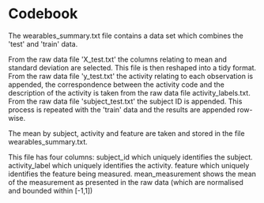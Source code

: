 # Codebook

The wearables_summary.txt file contains a data set which combines the 'test' and 'train' data.

From the raw data file 'X_test.txt' the columns relating to mean and standard deviation are selected. This file is then reshaped into a tidy format. 
From the raw data file 'y_test.txt' the activity relating to each observation is appended, the correspondence between the activity code and the description of the activity is taken from the raw data file activity_labels.txt. 
From the raw data file 'subject_test.txt' the subject ID is appended.
This process is repeated with the 'train' data and the results are appended row-wise.

The mean by subject, activity and feature are taken and stored in the file wearables_summary.txt.

This file has four columns:
subject_id which uniquely identifies the subject.
activity_label which uniquely identifies the activity.
feature which uniquely identifies the feature being measured.
mean_measurement shows the mean of the measurement as presented in the raw data (which are normalised and bounded within [-1,1])

